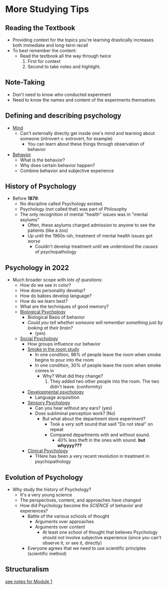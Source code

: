 # More Studying Tips

## Reading the Textbook

- Providing context for the topics you're learning drastically increases both immediate and long-term recall
- To best remember the content:
  - Read the textbook all the way through twice
    1. First for context
    2. Second to take notes and highlight.

## Note-Taking

- Don't need to know _who_ conducted experiment
- Need to know the names and content of the experiments themselves

## Defining and describing psychology

- <u>Mind</u>
  - Can't externally directly get inside one's mind and learning about someone (introvert v. extrovert, for example)
    - You can learn about these things through observation of behavior
- <u>Behavior</u>
  - What is the behavior?
  - Why does certain behavior happen?
  - Combine behavior and subjective experience

## History of Psychology

- Before **1879**:
  - No discipline called Psychology existed.
  - Psychology (not called that) was part of Philosophy
  - The only recognition of mental "health" issues was in "mental asylums"
    - Often, these asylums charged admission to anyone to see the patients (like a zoo)
    - Up until the 1960s-ish, treatment of mental health issues got _worse_
      - Couldn't develop treatment until we understood the _causes_ of psychopathology

## Psychology in 2022

- Much broader scope with _lots of questions_:
  - How do we see in color?
  - How does personality develop?
  - How do babies develop language?
  - How do we learn best?
  - What are the techniques of good memory?
  - <u>Biological Psychology</u>
    - Biological Basis of behavior
    - _Could you tell whether someone will remember something just by looking at their brain?_
      - (yes)
  - <u>Social Psychology</u>
    - How groups influence our behavior
    - <u>Smoke in the room study</u>
      - In one condition, 96% of people leave the room when smoke begins to pour into the room
      - In one condition, 30% of people leave the room when smoke comes in
        - Why? What did they change?
          1. They added two other people into the room. The two didn't leave. (conformity)
    - <u>Developmental psychology</u>
      - Language acquisition
    - <u>Sensory Psychology</u>
      - Can you hear without any ears? (yes)
      - Does subliminal perception work? (No)
        - But what about the department store experiment?
          - Took a _very_ soft sound that said "Do not steal" on repeat
          - Compared departments with and without sound.
            - 40% less theft in the ones with sound. **but whyyyy???**
    - <u>Clinical Psychology</u>
      - THere has been a very recent revolution in treatment in psychopathology


## Evolution of Psychology

- Why study the history of Psychology?
  - It's a very young science
  - The perspectives, content, and approaches have changed
  - How did Psychology become the _SCIENCE_ of behavior and experiences?
    - Battle of the various schools of thought
      - Arguments over approaches
      - Arguments over content
        - At least one school of thought that believes Psychology should _not_ involve subjective experience (since you can't observe it, or see it, directly)
    - Everyone agrees that we need to use scientific principles (scientific method)


## Structuralism
[see notes for Module 1](Module%201.md)